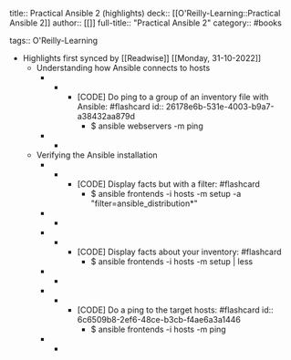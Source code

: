 title:: Practical Ansible 2 (highlights)
deck:: [[O'Reilly-Learning::Practical Ansible 2]]
author:: [[]]
full-title:: "Practical Ansible 2"
category:: #books

tags:: O'Reilly-Learning

- Highlights first synced by [[Readwise]] [[Monday, 31-10-2022]]
	- Understanding how Ansible connects to hosts
		- -
			- [CODE] Do ping to a group of an inventory file with Ansible: #flashcard
			  id:: 26178e6b-531e-4003-b9a7-a38432aa879d
				- $ ansible webservers -m ping
		- -
	- Verifying the Ansible installation
		- -
			- [CODE] Display facts but with a filter: #flashcard
				- $ ansible frontends -i hosts -m setup -a "filter=ansible_distribution*"
		- -
		- -
			- [CODE] Display facts about your inventory: #flashcard
				- $ ansible frontends -i hosts -m setup | less
		- -
		- -
			- [CODE] Do a ping to the target hosts: #flashcard
			  id:: 6c6509b8-2ef6-48ce-b3cb-f4ae6a3a1446
				- $ ansible frontends -i hosts -m ping
		- -